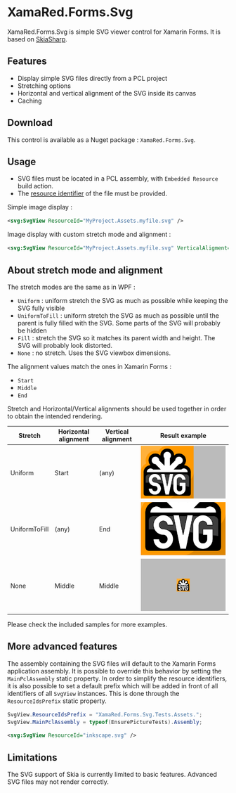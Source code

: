 # XamaRed.Forms.Svg
XamaRed.Forms.Svg is simple SVG viewer control for Xamarin Forms.
It is based on [SkiaSharp](https://github.com/mono/SkiaSharp).
## Features
- Display simple SVG files directly from a PCL project
- Stretching options
- Horizontal and vertical alignment of the SVG inside its canvas
- Caching
## Download
This control is available as a Nuget package : `XamaRed.Forms.Svg`.
## Usage
- SVG files must be located in a PCL assembly, with `Embedded Resource` build action.
- The [resource identifier](https://developer.xamarin.com/guides/xamarin-forms/application-fundamentals/files/#Loading_Files_Embedded_as_Resources) of the file must be provided.

Simple image display :
````xml
<svg:SvgView ResourceId="MyProject.Assets.myfile.svg" />
````
Image display with custom stretch mode and alignment :
````xml
<svg:SvgView ResourceId="MyProject.Assets.myfile.svg" VerticalAligment="Middle" HorizontalAligment="Middle" Stretch="UniformToFill" />
````
## About stretch mode and alignment
The stretch modes are the same as in WPF :
- `Uniform` : uniform stretch the SVG as much as possible while keeping the SVG fully visible
- `UniformToFill` : uniform stretch the SVG as much as possible until the parent is fully filled with the SVG. Some parts of the SVG will probably be hidden
- `Fill` : stretch the SVG so it matches its parent width and height. The SVG will probably look distorted.
- `None` : no stretch. Uses the SVG viewbox dimensions.

The alignment values match the ones in Xamarin Forms :
- `Start`
- `Middle` 
- `End`

Stretch and Horizontal/Vertical alignments should be used together in order to obtain the intended rendering.

| Stretch       | Horizontal alignment | Vertical alignment | Result example                           |
|---------------|----------------------|--------------------|------------------------------------------|
| Uniform       | Start                | (any)              | ![example1](ReadmeExamples/example1.png) |
| UniformToFill | (any)                | End                | ![example2](ReadmeExamples/example2.png) |
| None          | Middle               | Middle             | ![example3](ReadmeExamples/example3.png) |

Please check the included samples for more examples.

## More advanced features
The assembly containing the SVG files will default to the Xamarin Forms application assembly. It is possible to override this behavior by setting the `MainPclAssembly` static property.
In order to simplify the resource identifiers, it is also possible to set a default prefix which will be added in front of all identifiers of all `SvgView` instances. This is done through the `ResourceIdsPrefix` static property.

```csharp
SvgView.ResourceIdsPrefix = "XamaRed.Forms.Svg.Tests.Assets.";
SvgView.MainPclAssembly = typeof(EnsurePictureTests).Assembly;
```
````xml
<svg:SvgView ResourceId="inkscape.svg" />
````

## Limitations
The SVG support of Skia is currently limited to basic features.
Advanced SVG files may not render correctly.
